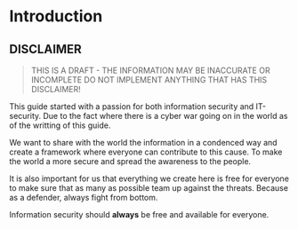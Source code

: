 # Introduction
## DISCLAIMER
> THIS IS A DRAFT - THE INFORMATION MAY BE INACCURATE OR INCOMPLETE 
> DO NOT IMPLEMENT ANYTHING THAT HAS THIS DISCLAIMER!

This guide started with a passion for both information security and IT-security.
Due to the fact where there is a cyber war going on in the world as of the writting 
of this guide.

We want to share with the world the information in a condenced way and create 
a framework where everyone can contribute to this cause. To make the world a
more secure and spread the awareness to the people.

It is also important for us that everything we create here is free for everyone
to make sure that as many as possible team up against the threats. Because as
a defender, always fight from bottom.

Information security should **always** be free and available for everyone.

